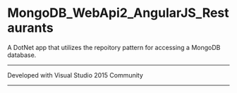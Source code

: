 # MongoDB_WebApi2_AngularJS_Restaurants
A DotNet app that utilizes the repoitory pattern for accessing a MongoDB database.

---

Developed with Visual Studio 2015 Community

---

